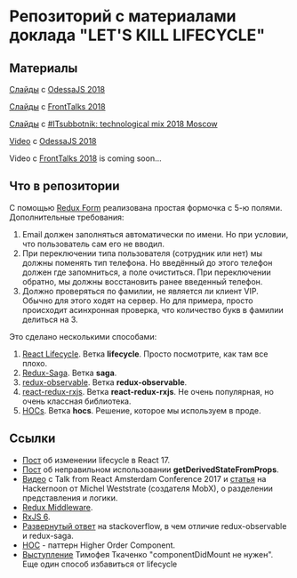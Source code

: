 # Репозиторий с материалами доклада "LET'S KILL LIFECYCLE"

## Материалы 
[Слайды](https://drive.google.com/open?id=1m2Yhx2FGJze91drvaRqTWPmxMZxnqojm) с [OdessaJS 2018](http://odessajs.org/)

[Слайды](https://drive.google.com/file/d/1RyaBodMCwcoSTdwsULG5Jsng3eaWU-8h/view?usp=sharing) с [FrontTalks 2018](https://events.yandex.ru/events/fronttalks/2018/?talk=6358)

[Слайды](https://drive.google.com/open?id=1Ds9i9ENOZCmKGRYK2y7aYBtvGQBkaFoR) с [#ITsubbotnik: technological mix 2018 Moscow](https://events.epam.com/events/itsubbotnik-technological-mix/talks/7368)

[Video](https://youtu.be/5PM5c0EUMyE) с [OdessaJS 2018](http://odessajs.org/)

Video с [FrontTalks 2018](http://fronttalks.ru/) is coming soon...

## Что в репозитории
С помощью [Redux Form](https://redux-form.com) реализована простая формочка с 5-ю полями.
Дополнительные требования:
1. Email должен заполняться автоматически по имени. Но при условии, что пользователь 
сам его не вводил.
2. При переключении типа пользователя (сотрудник или нет) мы должны поменять тип телефона. 
Но введённый до этого телефон должен где запомниться, а поле очиститься.
При переключении обратно, мы должны восстановить ранее введенный телефон.
3. Должно проверяться по фамилии, не является ли клиент VIP. Обычно для этого ходят на сервер. 
Но для примера, просто происходит асинхронная проверка, что количество букв в фамилии 
делиться на 3.

Это сделано несколькими способами:
1. [React Lifecycle](https://reactjs.org/docs/react-component.html). Ветка **lifecycle**. Просто посмотрите, как там все плохо.
2. [Redux-Saga](https://github.com/redux-saga/redux-saga). Ветка **saga**.
3. [redux-observable](https://github.com/redux-observable/redux-observable). Ветка **redux-observable**.
4. [react-redux-rxjs](https://github.com/redneckz/react-redux-rxjs). Ветка **react-redux-rxjs**. Не очень популярная, но очень классная библиотека.
4. [HOCs](https://reactjs.org/docs/higher-order-components.html). Ветка **hocs**. Решение, которое мы используем в проде.

## Ссылки 
 - [Пост](https://reactjs.org/blog/2018/03/27/update-on-async-rendering.html) об изменении lifecycle в 
 React 17.
 - [Пост](https://reactjs.org/blog/2018/06/07/you-probably-dont-need-derived-state.html#when-to-use-derived-state) об неправильном использовании **getDerivedStateFromProps**.
 - [Видео](https://www.youtube.com/watch?v=3J9EJrvqOiM) с Talk from React Amsterdam Conference 2017 и 
   [статья](https://hackernoon.com/how-to-decouple-state-and-ui-a-k-a-you-dont-need-componentwillmount-cc90b787aa37) 
    на Hackernoon от Michel Weststrate (создателя MobX), о разделении представления и логики.
 - [Redux Middleware](https://redux.js.org/advanced/middleware).
 - [RxJS 6](https://github.com/reactivex/rxjs).
 - [Развернутый ответ](https://stackoverflow.com/questions/40021344/why-use-redux-observable-over-redux-saga/40027778#40027778) на stackoverflow, в чем отличие redux-observable и redux-saga.
 - [HOC](https://reactjs.org/docs/higher-order-components.html) - паттерн Higher Order Component.
 - [Выступление](https://www.youtube.com/watch?v=HEqgw16l64Q) Тимофея Ткаченко "componentDidMount не нужен". 
 Еще один способ избавиться от lifecycle 
   
